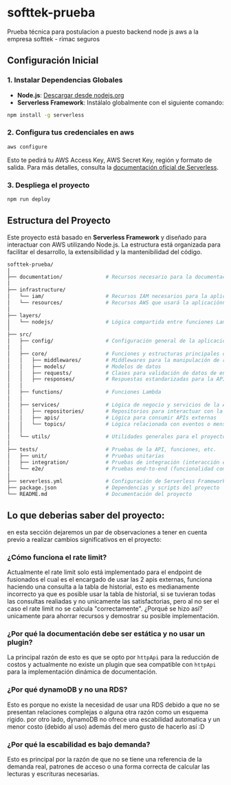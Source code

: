 # softtek-prueba
Prueba técnica para postulacion a puesto backend node js aws a la empresa softtek - rimac seguros

## Configuración Inicial

### 1. Instalar Dependencias Globales

- **Node.js**: [Descargar desde nodejs.org](https://nodejs.org)
- **Serverless Framework**: Instálalo globalmente con el siguiente comando:
```bash
npm install -g serverless
```

### 2. Configura tus credenciales en aws

```bash
aws configure
```
Esto te pedirá tu AWS Access Key, AWS Secret Key, región y formato de salida.
Para más detalles, consulta la [documentación oficial de Serverless](https://docs.aws.amazon.com/es_es/config/latest/developerguide/getting-started.html).

### 3. Despliega el proyecto

```bash
npm run deploy
```

## Estructura del Proyecto
Este proyecto está basado en **Serverless Framework** y diseñado para interactuar con AWS utilizando Node.js. La estructura está organizada para facilitar el desarrollo, la extensibilidad y la mantenibilidad del código.

```bash
softtek-prueba/
│
├── documentation/              # Recursos necesario para la documentacion con Open api
│
├── infrastructure/             
│   └── iam/                    # Recursos IAM necesarios para la aplicación   
│   └── resources/              # Recursos AWS que usará la aplicaciónn   
│
├── layers/
│   └── nodejs/                 # Lógica compartida entre funciones Lambda
│
├── src/
│   ├── config/                 # Configuración general de la aplicación
│   │
│   ├── core/                   # Funciones y estructuras principales del proyecto
│   │   ├── middlewares/        # Middlewares para la manipulación de requests/responses
│   │   ├── models/             # Modelos de datos
│   │   ├── requests/           # Clases para validación de datos de entrada
│   │   ├── responses/          # Respuestas estandarizadas para la API
│   │
│   ├── functions/              # Funciones Lambda
│   │
│   ├── services/               # Lógica de negocio y servicios de la API
│   │   ├── repositories/       # Repositorios para interactuar con la base de datos
│   │   ├── apis/               # Lógica para consumir APIs externas
│   │   └── topics/             # Lógica relacionada con eventos o mensajes (SNS, SQS)
│   │
│   └── utils/                  # Utilidades generales para el proyecto
│
├── tests/                      # Pruebas de la API, funciones, etc.
│   ├── unit/                   # Pruebas unitarias
│   ├── integration/            # Pruebas de integración (interacción entre servicios)
│   └── e2e/                    # Pruebas end-to-end (funcionalidad completa)
│
├── serverless.yml              # Configuración de Serverless Framework
├── package.json                # Dependencias y scripts del proyecto
└── README.md                   # Documentación del proyecto

```

## Lo que deberias saber del proyecto:
en esta sección dejaremos un par de observaciones a tener en cuenta previo a realizar cambios significativos en el proyecto:

### ¿Cómo funciona el rate limit?
Actualmente el rate limit solo está implementado para el endpoint de fusionados el cual es el encargado de usar las 2 apis
externas, funciona haciendo una consulta a la tabla de historial, esto es medianamente incorrecto ya que es posible usar la tabla
de historial, si se tuvieran todas las consultas realiadas y no unicamente las satisfactorias, pero al no ser el caso el rate limit
no se calcula "correctamente". ¿Porqué se hizo así? unicamente para ahorrar recursos y demostrar su posible implementación.

### ¿Por qué la documentación debe ser estática y no usar un plugin?
La principal razón de esto es que se opto por `httpApi` para la reducción de costos y actualmente no existe un plugin que sea compatible con `httpApi` para la implementación dinámica de documentación.

### ¿Por qué dynamoDB y no una RDS?
Esto es porque no existe la necesidad de usar una RDS debido a que no se presentan relaciones complejas o alguna otra razón
como un esquema rigido. por otro lado, dynamoDB no ofrece una escabilidad automatica y un menor costo (debido al uso) 
además del mero gusto de hacerlo así :D 

### ¿Por qué la escabilidad es bajo demanda?
Esto es principal por la razón de que no se tiene una referencia de la demanda real, patrones de acceso o una forma
correcta de calcular las lecturas y escrituras necesarias.